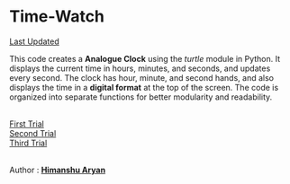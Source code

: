 # Time-Watch
<a href="https://github.com/himanshuaryan/Time-Watch/blob/main/version_1(2).py">Last Updated<a/>
<p>This code creates a <strong>Analogue Clock</strong> using the <i>turtle</i> module in Python. It displays the current time in hours, minutes, and seconds, and updates every second. The clock has hour, minute, and second hands, and also displays the time in a <b>digital format</b> at the top of the screen. The code is organized into separate functions for better modularity and readability.</p><br>
<a href="simple_clock.py">First Trial</a><br>
<a href="analogue_clock.py">Second Trial</a><br>
<a href="simple_analogue_clock.py">Third Trial</a><br><br>
<p>Author : <b style="color:yellow;"><a href="https://github.com/himanshuaryan">Himanshu Aryan</a></b></p>
